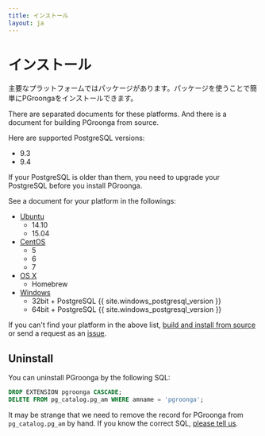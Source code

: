 ```yaml
---
title: インストール
layout: ja
---
```


# インストール

主要なプラットフォームではパッケージがあります。パッケージを使うことで簡単にPGroongaをインストールできます。

There are separated documents for these platforms. And there is a document for building PGroonga from source.

Here are supported PostgreSQL versions:

  * 9.3
  * 9.4

If your PostgreSQL is older than them, you need to upgrade your PostgreSQL before you install PGroonga.

See a document for your platform in the followings:

  * [Ubuntu](ubuntu.html)
    * 14.10
    * 15.04
  * [CentOS](centos.html)
    * 5
    * 6
    * 7
  * [OS X](os-x.html)
    * Homebrew
  * [Windows](windows.html)
    * 32bit + PostgreSQL {{ site.windows_postgresql_version }}
    * 64bit + PostgreSQL {{ site.windows_postgresql_version }}

If you can't find your platform in the above list, [build and install from source](source.html) or send a request as an [issue](https://github.com/pgroonga/pgroonga/issues/new).

## Uninstall

You can uninstall PGroonga by the following SQL:

```sql
DROP EXTENSION pgroonga CASCADE;
DELETE FROM pg_catalog.pg_am WHERE amname = 'pgroonga';
```

It may be strange that we need to remove the record for PGroonga from `pg_catalog.pg_am` by hand. If you know the correct SQL, [please tell us](https://github.com/pgroonga/pgroonga/issues/new).
